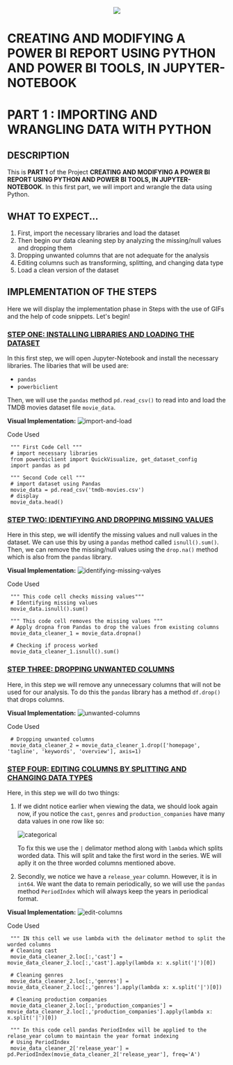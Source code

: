 <p align="center">
  <img src="https://github.com/deepakm925/Power-BI/blob/main/When-Python-meets-Power-BI/resources/banner-3.png"/>

  # CREATING AND MODIFYING A POWER BI REPORT USING PYTHON AND POWER BI TOOLS, IN JUPYTER-NOTEBOOK
  # PART 1 :  IMPORTING AND WRANGLING DATA WITH PYTHON 

## DESCRIPTION
This is **PART 1** of the Project **CREATING AND MODIFYING A POWER BI REPORT USING PYTHON AND POWER BI TOOLS, IN JUPYTER-NOTEBOOK**. In this first part, we will import and wrangle the data using Python. 


## WHAT TO EXPECT...
1. First, import the necessary libraries and load the dataset
2. Then begin our data cleaning step by analyzing the missing/null values and dropping them
3. Dropping unwanted columns that are not adequate for the analysis
4. Editing columns such as transforming, splitting, and changing data type
5. Load a clean version of the dataset


## IMPLEMENTATION OF THE STEPS 
Here we will display the implementation phase in Steps with the use of GIFs and the help of code snippets. Let's begin!

### <ins> STEP ONE: INSTALLING LIBRARIES AND LOADING THE DATASET</ins>
In this first step, we will open Jupyter-Notebook and install the necessary libraries. The libaries that will be used are:
- `pandas`
- `powerbiclient`
  
Then, we will use the `pandas` method `pd.read_csv()` to read into and load the TMDB movies dataset file `movie_data`.

**Visual Implementation:**
![import-and-load](https://github.com/deepakm925/Power-BI/blob/main/When-Python-meets-Power-BI/Creating-and-Modifying-a-Power-BI-report-within-Jupyter-Notebook/PART-1-Importing-and-Wrangling-data-with-Python/resources/importing-and-loading-dataset.gif)

Code Used

     """ First Code Cell """ 
     # import necessary libraries
     from powerbiclient import QuickVisualize, get_dataset_config
     import pandas as pd
     
     """ Second Code cell """ 
     # import dataset using Pandas
     movie_data = pd.read_csv('tmdb-movies.csv')
     # display
     movie_data.head()

### <ins> STEP TWO: IDENTIFYING AND DROPPING MISSING VALUES </ins>
Here in this step, we will identify the missing values and null values in the dataset. We can use this by using a `pandas` method called `isnull().sum()`. Then, we can remove the missing/null values using the `drop.na()` method which is also from the `pandas` library. 

**Visual Implementation:**
![identifying-missing-valyes](https://github.com/deepakm925/Power-BI/blob/main/When-Python-meets-Power-BI/Creating-and-Modifying-a-Power-BI-report-within-Jupyter-Notebook/PART-1-Importing-and-Wrangling-data-with-Python/resources/identifying-dropping-missing-values.gif)

Code Used

     """ This code cell checks missing values""" 
     # Identifying missing values
     movie_data.isnull().sum()

     """ This code cell removes the missing values """
     # Apply dropna from Pandas to drop the values from existing columns
     movie_data_cleaner_1 = movie_data.dropna()

     # Checking if process worked
     movie_data_cleaner_1.isnull().sum()

### <ins> STEP THREE: DROPPING UNWANTED COLUMNS </ins>
Here, in this step we will remove any unnecessary columns that will not be used for our analysis. To do this the `pandas` library has a method `df.drop()` that drops columns. 

**Visual Implementation:**
![unwanted-columns](https://github.com/deepakm925/Power-BI/blob/main/When-Python-meets-Power-BI/Creating-and-Modifying-a-Power-BI-report-within-Jupyter-Notebook/PART-1-Importing-and-Wrangling-data-with-Python/resources/deleted-unwanted-columns.gif)

Code Used

     # Dropping unwanted columns
     movie_data_cleaner_2 = movie_data_cleaner_1.drop(['homepage', 'tagline', 'keywords', 'overview'], axis=1)

### <ins> STEP FOUR:  EDITING COLUMNS BY SPLITTING AND CHANGING DATA TYPES</ins>
Here, in this step we will do two things:
1. If we didnt notice earlier when viewing the data, we should look again now, if you notice the `cast`, `genres` and `production_companies` have many data values in one row like so:

   ![categorical](https://github.com/deepakm925/Power-BI/blob/main/When-Python-meets-Power-BI/Creating-and-Modifying-a-Power-BI-report-within-Jupyter-Notebook/PART-1-Importing-and-Wrangling-data-with-Python/resources/sample-categorical.png)
   
     To fix this we use the `|` delimator method along with `lambda` which splits worded data. This will split and take the first word in the series. WE will aplly it on the three worded columns mentioned above. 

2. Secondly, we notice we have a `release_year` column. However, it is in `int64`. We want the data to remain periodically, so we will use the `pandas` method `PeriodIndex` which will always keep the years in periodical format.

**Visual Implementation:**
![edit-columns](https://github.com/deepakm925/Power-BI/blob/main/When-Python-meets-Power-BI/Creating-and-Modifying-a-Power-BI-report-within-Jupyter-Notebook/PART-1-Importing-and-Wrangling-data-with-Python/resources/editing-columns.gif)

Code Used

     """ IN this cell we use lambda with the delimator method to split the worded columns 
     # Cleaning cast
     movie_data_cleaner_2.loc[:,'cast'] = movie_data_cleaner_2.loc[:,'cast'].apply(lambda x: x.split('|')[0])

     # Cleaning genres
     movie_data_cleaner_2.loc[:,'genres'] = movie_data_cleaner_2.loc[:,'genres'].apply(lambda x: x.split('|')[0])

     # Cleaning production companies
     movie_data_cleaner_2.loc[:,'production_companies'] = movie_data_cleaner_2.loc[:,'production_companies'].apply(lambda x: x.split('|')[0])

     """ In this code cell pandas PeriodIndex will be applied to the relase_year column to maintain the year format indexing 
     # Using PeriodIndex
     movie_data_cleaner_2['release_year'] = pd.PeriodIndex(movie_data_cleaner_2['release_year'], freq='A')

     
    

